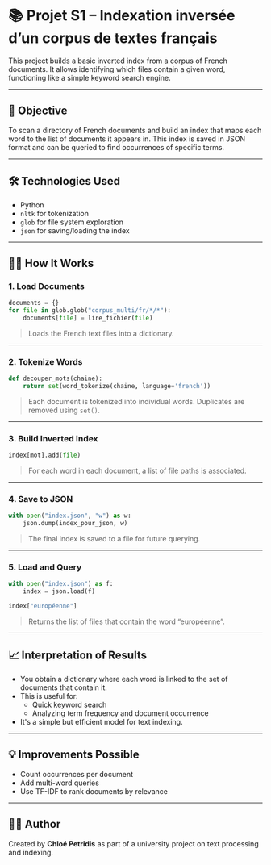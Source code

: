 # 📚 Projet S1 – Indexation inversée d’un corpus de textes français

This project builds a basic inverted index from a corpus of French documents. It allows identifying which files contain a given word, functioning like a simple keyword search engine.

---

## 🧠 Objective

To scan a directory of French documents and build an index that maps each word to the list of documents it appears in. This index is saved in JSON format and can be queried to find occurrences of specific terms.

---

## 🛠 Technologies Used

- Python
- `nltk` for tokenization
- `glob` for file system exploration
- `json` for saving/loading the index

---

## 🧑‍💻 How It Works

### 1. Load Documents

```python
documents = {}
for file in glob.glob("corpus_multi/fr/*/*"):
    documents[file] = lire_fichier(file)
```
> Loads the French text files into a dictionary.

---

### 2. Tokenize Words

```python
def decouper_mots(chaine):
    return set(word_tokenize(chaine, language='french'))
```
> Each document is tokenized into individual words. Duplicates are removed using `set()`.

---

### 3. Build Inverted Index

```python
index[mot].add(file)
```
> For each word in each document, a list of file paths is associated.

---

### 4. Save to JSON

```python
with open("index.json", "w") as w:
    json.dump(index_pour_json, w)
```
> The final index is saved to a file for future querying.

---

### 5. Load and Query

```python
with open("index.json") as f:
    index = json.load(f)

index["européenne"]
```
> Returns the list of files that contain the word “européenne”.

---

## 📈 Interpretation of Results

- You obtain a dictionary where each word is linked to the set of documents that contain it.
- This is useful for:
  - Quick keyword search
  - Analyzing term frequency and document occurrence
- It's a simple but efficient model for text indexing.

---

## 💡 Improvements Possible

- Count occurrences per document
- Add multi-word queries
- Use TF-IDF to rank documents by relevance

---

## 👩‍💻 Author

Created by **Chloé Petridis** as part of a university project on text processing and indexing.
